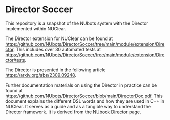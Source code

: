 # Director Soccer

This repository is a snapshot of the NUbots system with the Director implemented within NUClear. 

The Director extension for NUClear can be found at https://github.com/NUbots/DirectorSoccer/tree/main/module/extension/Director.
This includes over 30 automated tests at https://github.com/NUbots/DirectorSoccer/tree/main/module/extension/Director/tests.

The Director is presented in the following article https://arxiv.org/abs/2309.09248.

Further documentation materials on using the Director in practice can be found at https://github.com/NUbots/DirectorSoccer/blob/main/DirectorDoc.pdf. This document explains the different DSL words and how they are used in C++ in NUClear. It serves as a guide and as a tangible way to understand the Director framework. It is derived from the [NUbook Director](https://nubook.nubots.net/system/foundations/director) page.

